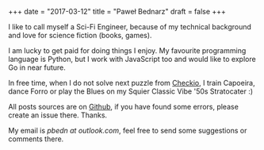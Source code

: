+++
date = "2017-03-12"
title = "Paweł Bednarz"
draft = false
+++

I like to call myself a Sci-Fi Engineer, because of my technical background and love for science fiction (books, games).

I am lucky to get paid for doing things I enjoy. My favourite programming language is Python, but I work with JavaScript too and would like to explore Go in near future.

In free time, when I do not solve next puzzle from [Checkio][checkio], I train Capoeira, dance Forro or play the Blues on my Squier Classic Vibe '50s Stratocater :)

All posts sources are on [Github][Github], if you have found some errors, please create an issue there. Thanks.

My email is *pbedn at outlook.com*, feel free to send some suggestions or comments there.

[checkio]: https://py.checkio.org/user/pbedn85/
[Github]: https://github.com/pbedn/hugo-blog

